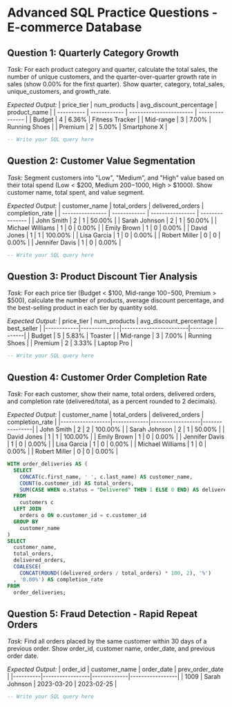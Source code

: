 # Advanced SQL Practice Questions - E-commerce Database

## Question 1: Quarterly Category Growth
*Task:* For each product category and quarter, calculate the total sales, the number of unique customers, and the quarter-over-quarter growth rate in sales (show 0.00% for the first quarter). Show quarter, category, total_sales, unique_customers, and growth_rate.

*Expected Output:*
| price_tier | num_products | avg_discount_percentage | product_name    |
| ---------- | ------------ | ----------------------- | --------------- |
| Budget     | 4            | 6.36%                   | Fitness Tracker |
| Mid-range  | 3            | 7.00%                   | Running Shoes   |
| Premium    | 2            | 5.00%                   | Smartphone X    |

```sql
-- Write your SQL query here
```

## Question 2: Customer Value Segmentation
*Task:* Segment customers into "Low", "Medium", and "High" value based on their total spend (Low < $200, Medium $200-$1000, High > $1000). Show customer name, total spent, and value segment.

*Expected Output:*
| customer_name    | total_orders | delivered_orders | completion_rate |
| ---------------- | ------------ | ---------------- | --------------- |
| John Smith       | 2            | 1                | 50.00%          |
| Sarah Johnson    | 2            | 1                | 50.00%          |
| Michael Williams | 1            | 0                | 0.00%           |
| Emily Brown      | 1            | 0                | 0.00%           |
| David Jones      | 1            | 1                | 100.00%         |
| Lisa Garcia      | 1            | 0                | 0.00%           |
| Robert Miller    | 0            | 0                | 0.00%           |
| Jennifer Davis   | 1            | 0                | 0.00%           |

```sql
-- Write your SQL query here
```

## Question 3: Product Discount Tier Analysis
*Task:* For each price tier (Budget < $100, Mid-range $100-$500, Premium > $500), calculate the number of products, average discount percentage, and the best-selling product in each tier by quantity sold.

*Expected Output:*
| price_tier | num_products | avg_discount_percentage | best_seller      |
|------------|--------------|------------------------|------------------|
| Budget     | 5            | 5.83%                  | Toaster          |
| Mid-range  | 3            | 7.00%                  | Running Shoes    |
| Premium    | 2            | 3.33%                  | Laptop Pro       |

```sql
-- Write your SQL query here
```

## Question 4: Customer Order Completion Rate
*Task:* For each customer, show their name, total orders, delivered orders, and completion rate (delivered/total, as a percent rounded to 2 decimals).

*Expected Output:*
| customer_name    | total_orders | delivered_orders | completion_rate |
|------------------|-------------|------------------|----------------|
| John Smith       | 2           | 2                | 100.00%        |
| Sarah Johnson    | 2           | 1                | 50.00%         |
| David Jones      | 1           | 1                | 100.00%        |
| Emily Brown      | 1           | 0                | 0.00%          |
| Jennifer Davis   | 1           | 0                | 0.00%          |
| Lisa Garcia      | 1           | 0                | 0.00%          |
| Michael Williams | 1           | 0                | 0.00%          |
| Robert Miller    | 0           | 0                | 0.00%          |

```sql
WITH order_deliveries AS (
  SELECT
    CONCAT(c.first_name, ' ', c.last_name) AS customer_name,
    COUNT(o.customer_id) AS total_orders,
    SUM(CASE WHEN o.status = "Delivered" THEN 1 ELSE 0 END) AS delivered_orders
  FROM
    customers c
  LEFT JOIN
    orders o ON o.customer_id = c.customer_id
  GROUP BY
    customer_name
)
SELECT
  customer_name,
  total_orders,
  delivered_orders,
  COALESCE(
    CONCAT(ROUND((delivered_orders / total_orders) * 100, 2), '%')
  , '0.00%') AS completion_rate
FROM
  order_deliveries;
```

## Question 5: Fraud Detection - Rapid Repeat Orders
*Task:* Find all orders placed by the same customer within 30 days of a previous order. Show order_id, customer name, order_date, and previous order date.

*Expected Output:*
| order_id | customer_name   | order_date  | prev_order_date |
|----------|-----------------|-------------|-----------------|
| 1009     | Sarah Johnson   | 2023-03-20  | 2023-02-25      |

```sql
-- Write your SQL query here
```
